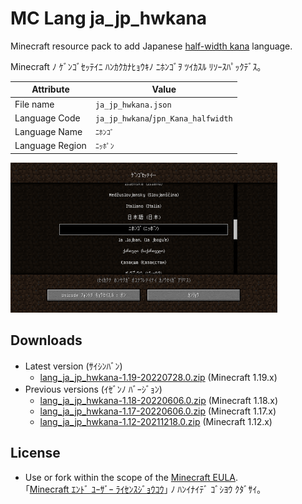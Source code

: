 # MC Lang ja_jp_hwkana

Minecraft resource pack to add Japanese [half-width kana](https://en.wikipedia.org/wiki/Half-width_kana "Half-width kana - Wikipedia") language.

Minecraft ﾉ ｹﾞﾝｺﾞｾｯﾃｲﾆ ﾊﾝｶｸｶﾅﾋｮｳｷﾉ ﾆﾎﾝｺﾞｦ ﾂｲｶｽﾙ ﾘｿｰｽﾊﾟｯｸﾃﾞｽ｡

| Attribute | Value |
| --- | --- |
| File name | `ja_jp_hwkana.json` |
| Language Code | `ja_jp_hwkana`/`jpn_Kana_halfwidth` |
| Language Name | `ﾆﾎﾝｺﾞ` |
| Language Region | `ﾆｯﾎﾟﾝ` |

[<img src="docs/media/language_screen_1.17.png" title="Added language on the language screen" width="427" height="240">](docs/media/language_screen_1.17.png)

## Downloads

- Latest version (ｻｲｼﾝﾊﾞﾝ)
  - [lang_ja_jp_hwkana-1.19-20220728.0.zip](https://github.com/Iunius118/MCLangJaJpHWKana/releases/download/1.19-20220728.0/lang_ja_jp_hwkana-1.19-20220728.0.zip) (Minecraft 1.19.x)
- Previous versions (ｲｾﾞﾝﾉ ﾊﾞｰｼﾞｮﾝ)
  - [lang_ja_jp_hwkana-1.18-20220606.0.zip](https://github.com/Iunius118/MCLangJaJpHWKana/releases/download/1.19-20220606.0/lang_ja_jp_hwkana-1.18-20220606.0.zip) (Minecraft 1.18.x)
  - [lang_ja_jp_hwkana-1.17-20220606.0.zip](https://github.com/Iunius118/MCLangJaJpHWKana/releases/download/1.19-20220606.0/lang_ja_jp_hwkana-1.17-20220606.0.zip) (Minecraft 1.17.x)
  - [lang_ja_jp_hwkana-1.12-20211218.0.zip](https://github.com/Iunius118/MCLangJaJpHWKana/releases/download/1.18-20211218.0/lang_ja_jp_hwkana-1.12-20211218.0.zip) (Minecraft 1.12.x)

## License

- Use or fork within the scope of the [Minecraft EULA](https://account.mojang.com/documents/minecraft_eula).  
｢[Minecraft ｴﾝﾄﾞ ﾕｰｻﾞｰ ﾗｲｾﾝｽｼﾞｮｳｺｳ](https://account.mojang.com/documents/minecraft_eula)｣ ﾉ ﾊﾝｲﾅｲﾃﾞ ｺﾞｼﾖｳ ｸﾀﾞｻｲ｡
